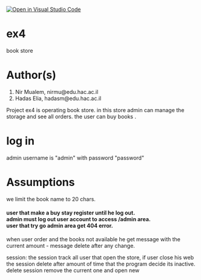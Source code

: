 [![Open in Visual Studio Code](https://classroom.github.com/assets/open-in-vscode-c66648af7eb3fe8bc4f294546bfd86ef473780cde1dea487d3c4ff354943c9ae.svg)](https://classroom.github.com/online_ide?assignment_repo_id=7975750&assignment_repo_type=AssignmentRepo)
# ex4
book store
<h1>Author(s)</h1>
<ol>
<li>Nir Mualem, nirmu@edu.hac.ac.il</li>
<li>Hadas Elia, hadasm@edu.hac.ac.il</li>
</ol>

<p>Project ex4 is operating book store.
in this store admin can manage the storage and see
all orders. the user can buy books </a>.</p>


<h1>log in</h1>
<p>admin username is "admin" with password "password"</p>

<h1>Assumptions</h1>
<p>
we limit the book name to 20 chars. 
</p>
<h4>
user that make a buy stay register until he log out. </br>
admin must log out user account to access /admin area. </br>
user that try go admin area get 404 error.
</h4>
<p>
when user order and the books not available he get message with
the current amount - message delete after any change.
</p>
<p>
session: the session track all user that open the store, if user close his web the session delete after amount of time that the
program decide its inactive. delete session remove the current one and open new
</p>
